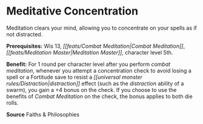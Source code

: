 ﻿---
cssclass: [feats]

---
# Meditative Concentration

Meditation clears your mind, allowing you to concentrate on your spells as if not distracted.

**Prerequisites:** Wis 13, _[[feats/Combat Meditation|Combat Meditation]]_, _[[feats/Meditation Master|Meditation Master]]_, character level 5th.

**Benefit:** For 1 round per character level after you perform _combat meditation_, whenever you attempt a concentration check to avoid losing a spell or a Fortitude save to resist a _[[universal monster rules/Distraction|distraction]]_ effect (such as the _distraction_ ability of a swarm), you gain a +4 bonus on the check. If you choose to use the benefits of _Combat Meditation_ on the check, the bonus applies to both die rolls.

**Source** Faiths & Philosophies